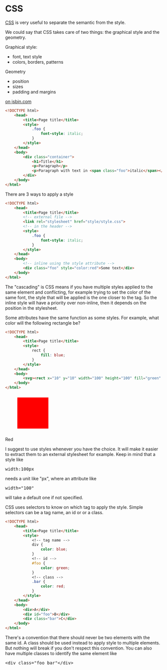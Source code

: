 # CSS

[CSS](http://reference.sitepoint.com/css) is very useful to separate the semantic from the style.

We could say that CSS takes care of two things: the graphical style and the geometry. 

Graphical style:
* font, text style
* colors, borders, patterns

Geometry
* position
* sizes
* padding and margins

<a class="jsbin-embed" href="http://jsbin.com/dacupu/embed?html,output&height=500px"> on jsbin.com</a><script src="http://static.jsbin.com/js/embed.min.js?3.36.11"></script>

```html
<!DOCTYPE html>
	<head>
		<title>Page title</title>
		<style>
			.foo {
				font-style: italic;
			}
		</style>
	</head>
	<body>
		<div class="container">
			<h1>Title</h1>
			<p>Paragraph</p>
			<p>Paragraph with text in <span class="foo">italic</span></p>
		</div>
	</body>
</html>
```

There are 3 ways to apply a style
```html
<!DOCTYPE html>
	<head>
		<title>Page title</title>
		<!-- external file -->
		<link rel="stylesheet" href="style/style.css">
		<!-- in the header -->
		<style>
			.foo {
				font-style: italic;
			}
		</style>
	</head>
	<body>
		<!-- inline using the style attribute -->
		<div class="foo" style="color:red">Some text</div>
	</body>
</html>
```

<div class="tips">
The "cascading" is CSS means if you have multiple styles applied to the same element and conflicting, for example trying to set the color of the same font, the style that will be applied is the one closer to the tag. So the inline style will have a priority over non-inline, then it depends on the position in the stylesheet. 

Some attributes have the same function as some styles. For example, what color will the following rectangle be?
</div>

```html
<!DOCTYPE html>
	<head>
		<title>Page title</title>
		<style>
			rect {
				fill: blue;
			}
		</style>
	</head>
	<body>
		<svg><rect x="10" y="10" width="100" height="100" fill="green" style="fill:red"/></svg>
	</body>
</html>
```

Red
<svg><rect x="10" y="10" width="100" height="100" fill="green" style="fill:red"/></svg>

<div class="tips">
I suggest to use styles whenever you have the choice. It will make it easier to extract them to an external stylesheet for example. Keep in mind that a style like <pre>width:100px</pre> needs a unit like "px", where an attribute like <pre>width="100"</pre> will take a default one if not specified.
</div>

CSS uses selectors to know on which tag to apply the style. Simple selectors can be a tag name, an id or or a class. 
```html
<!DOCTYPE html>
	<head>
		<title>Page title</title>
		<style>
			<!-- tag name -->
			div {
				color: blue;
			}
			<!-- id -->
			#foo {
				color: green;
			}
			<!-- class -->
			.bar {
				color: red;
			}
		</style>
	</head>
	<body>
		<div>A</div>
		<div id="foo">B</div>
		<div class="bar">C</div>
	</body>
</html>
```

<div class="tips">
There's a convention that there should never be two elements with the same id. A class should be used instead to apply style to multiple elements. But nothing will break if you don't respect this convention. You can also have multiple classes to identify the same element like <pre>&lt;div class=&quot;foo bar&quot;&lt;/div&gt;</pre>
</div>